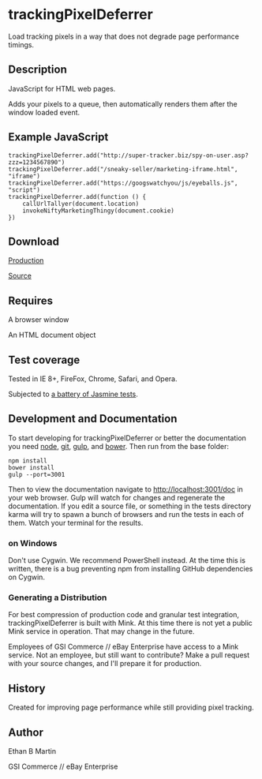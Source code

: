 # trackingPixelDeferrer

Load tracking pixels in a way that does not degrade page performance timings.

## Description
JavaScript for HTML web pages.

Adds your pixels to a queue, then automatically renders them after the window loaded event.

## Example JavaScript

    trackingPixelDeferrer.add("http://super-tracker.biz/spy-on-user.asp?zzz=1234567890")
    trackingPixelDeferrer.add("/sneaky-seller/marketing-iframe.html", "iframe")
    trackingPixelDeferrer.add("https://googswatchyou/js/eyeballs.js", "script")
    trackingPixelDeferrer.add(function () {
        callUrlTallyer(document.location)
        invokeNiftyMarketingThingy(document.cookie)
    })

## Download
[Production](/dist/trackingPixelDeferrer.min.js)

[Source](/src/js/trackingPixelDeferrer.js)

## Requires
A browser window

An HTML document object

## Test coverage
Tested in IE 8+, FireFox, Chrome, Safari, and Opera.

Subjected to [a battery of Jasmine tests](/tst/run.jade).

## Development and Documentation
To start developing for trackingPixelDeferrer or better the documentation you need [node](http://nodejs.org/), [git](http://git-scm.com/), [gulp](http://gulpjs.com/), and [bower](http://bower.io/). Then run from the base folder:

    npm install
    bower install
    gulp --port=3001

Then to view the documentation navigate to [http://localhost:3001/doc](http://localhost:3001/doc) in your web browser. Gulp will watch for changes and regenerate the documentation. If you edit a source file, or something in the tests directory karma will try to spawn a bunch of browsers and run the tests in each of them. Watch your terminal for the results.

### on Windows

Don't use Cygwin. We recommend PowerShell instead. At the time this is written, there is a bug preventing npm from installing GitHub dependencies on Cygwin.

### Generating a Distribution

For best compression of production code and granular test integration, trackingPixelDeferrer is built with Mink. At this time there is not yet a public Mink service in operation. That may change in the future. 

Employees of GSI Commerce // eBay Enterprise have access to a Mink service. Not an employee, but still want to contribute? Make a pull request with your source changes, and I'll prepare it for production.

## History
Created for improving page performance while still providing pixel tracking.

## Author
Ethan B Martin

GSI Commerce // eBay Enterprise